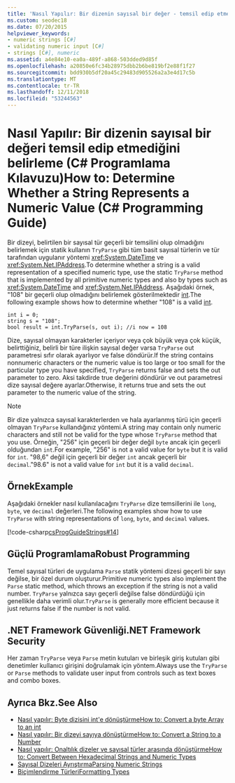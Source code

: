 ```yaml
---
title: 'Nasıl Yapılır: Bir dizenin sayısal bir değer - temsil edip etmediğini belirleme C# Programlama Kılavuzu'
ms.custom: seodec18
ms.date: 07/20/2015
helpviewer_keywords:
- numeric strings [C#]
- validating numeric input [C#]
- strings [C#], numeric
ms.assetid: a4e84e10-ea0a-489f-a868-503dded9d85f
ms.openlocfilehash: a20850e6fc34b28975dbb2b6be819bf2e88f1f27
ms.sourcegitcommit: bdd930b5df20a45c29483d905526a2a3e4d17c5b
ms.translationtype: MT
ms.contentlocale: tr-TR
ms.lasthandoff: 12/11/2018
ms.locfileid: "53244563"
---
```

# <a name="how-to-determine-whether-a-string-represents-a-numeric-value-c-programming-guide"></a><span data-ttu-id="eebc2-102">Nasıl Yapılır: Bir dizenin sayısal bir değeri temsil edip etmediğini belirleme (C# Programlama Kılavuzu)</span><span class="sxs-lookup"><span data-stu-id="eebc2-102">How to: Determine Whether a String Represents a Numeric Value (C# Programming Guide)</span></span>
<span data-ttu-id="eebc2-103">Bir dizeyi, belirtilen bir sayısal tür geçerli bir temsilini olup olmadığını belirlemek için statik kullanın `TryParse` gibi tüm basit sayısal türlerin ve tür tarafından uygulanır yöntemi <xref:System.DateTime> ve <xref:System.Net.IPAddress>.</span><span class="sxs-lookup"><span data-stu-id="eebc2-103">To determine whether a string is a valid representation of a specified numeric type, use the static `TryParse` method that is implemented by all primitive numeric types and also by types such as <xref:System.DateTime> and <xref:System.Net.IPAddress>.</span></span> <span data-ttu-id="eebc2-104">Aşağıdaki örnek, "108" bir geçerli olup olmadığını belirlemek gösterilmektedir [int](../../../csharp/language-reference/keywords/int.md).</span><span class="sxs-lookup"><span data-stu-id="eebc2-104">The following example shows how to determine whether "108" is a valid [int](../../../csharp/language-reference/keywords/int.md).</span></span>  
  
```  
int i = 0;   
string s = "108";  
bool result = int.TryParse(s, out i); //i now = 108  
```  
  
 <span data-ttu-id="eebc2-105">Dize, sayısal olmayan karakterler içeriyor veya çok büyük veya çok küçük, belirttiğiniz, belirli bir türe ilişkin sayısal değer varsa `TryParse` out parametresi sıfır olarak ayarlıyor ve false döndürür.</span><span class="sxs-lookup"><span data-stu-id="eebc2-105">If the string contains nonnumeric characters or the numeric value is too large or too small for the particular type you have specified, `TryParse` returns false and sets the out parameter to zero.</span></span> <span data-ttu-id="eebc2-106">Aksi takdirde true değerini döndürür ve out parametresi dize sayısal değere ayarlar.</span><span class="sxs-lookup"><span data-stu-id="eebc2-106">Otherwise, it returns true and sets the out parameter to the numeric value of the string.</span></span>  
  
> [!NOTE]
>  <span data-ttu-id="eebc2-107">Bir dize yalnızca sayısal karakterlerden ve hala ayarlanmış türü için geçerli olmayan `TryParse` kullandığınız yöntemi.</span><span class="sxs-lookup"><span data-stu-id="eebc2-107">A string may contain only numeric characters and still not be valid for the type whose `TryParse` method that you use.</span></span> <span data-ttu-id="eebc2-108">Örneğin, "256" için geçerli bir değer değil `byte` ancak için geçerli olduğundan `int`.</span><span class="sxs-lookup"><span data-stu-id="eebc2-108">For example, "256" is not a valid value for `byte` but it is valid for `int`.</span></span> <span data-ttu-id="eebc2-109">"98,6" değil için geçerli bir değer `int` ancak geçerli bir `decimal`.</span><span class="sxs-lookup"><span data-stu-id="eebc2-109">"98.6" is not a valid value for `int` but it is a valid `decimal`.</span></span>  
  
## <a name="example"></a><span data-ttu-id="eebc2-110">Örnek</span><span class="sxs-lookup"><span data-stu-id="eebc2-110">Example</span></span>  
 <span data-ttu-id="eebc2-111">Aşağıdaki örnekler nasıl kullanılacağını `TryParse` dize temsillerini ile `long`, `byte`, ve `decimal` değerleri.</span><span class="sxs-lookup"><span data-stu-id="eebc2-111">The following examples show how to use `TryParse` with string representations of `long`, `byte`, and `decimal` values.</span></span>  
  
 [!code-csharp[csProgGuideStrings#14](../../../csharp/programming-guide/strings/codesnippet/CSharp/how-to-determine-whether-a-string-represents-a-numeric-value_1.cs)]  
  
## <a name="robust-programming"></a><span data-ttu-id="eebc2-112">Güçlü Programlama</span><span class="sxs-lookup"><span data-stu-id="eebc2-112">Robust Programming</span></span>  
 <span data-ttu-id="eebc2-113">Temel sayısal türleri de uygulama `Parse` statik yöntemi dizesi geçerli bir sayı değilse, bir özel durum oluşturur.</span><span class="sxs-lookup"><span data-stu-id="eebc2-113">Primitive numeric types also implement the `Parse` static method, which throws an exception if the string is not a valid number.</span></span> <span data-ttu-id="eebc2-114">`TryParse` yalnızca sayı geçerli değilse false döndürdüğü için genellikle daha verimli olur.</span><span class="sxs-lookup"><span data-stu-id="eebc2-114">`TryParse` is generally more efficient because it just returns false if the number is not valid.</span></span>  
  
## <a name="net-framework-security"></a><span data-ttu-id="eebc2-115">.NET Framework Güvenliği</span><span class="sxs-lookup"><span data-stu-id="eebc2-115">.NET Framework Security</span></span>  
 <span data-ttu-id="eebc2-116">Her zaman `TryParse` veya `Parse` metin kutuları ve birleşik giriş kutuları gibi denetimler kullanıcı girişini doğrulamak için yöntem.</span><span class="sxs-lookup"><span data-stu-id="eebc2-116">Always use the `TryParse` or `Parse` methods to validate user input from controls such as text boxes and combo boxes.</span></span>  
  
## <a name="see-also"></a><span data-ttu-id="eebc2-117">Ayrıca Bkz.</span><span class="sxs-lookup"><span data-stu-id="eebc2-117">See Also</span></span>

- [<span data-ttu-id="eebc2-118">Nasıl yapılır: Byte dizisini int'e dönüştürme</span><span class="sxs-lookup"><span data-stu-id="eebc2-118">How to: Convert a byte Array to an int</span></span>](../../../csharp/programming-guide/types/how-to-convert-a-byte-array-to-an-int.md)  
- [<span data-ttu-id="eebc2-119">Nasıl yapılır: Bir dizeyi sayıya dönüştürme</span><span class="sxs-lookup"><span data-stu-id="eebc2-119">How to: Convert a String to a Number</span></span>](../../../csharp/programming-guide/types/how-to-convert-a-string-to-a-number.md)  
- [<span data-ttu-id="eebc2-120">Nasıl yapılır: Onaltılık dizeler ve sayısal türler arasında dönüştürme</span><span class="sxs-lookup"><span data-stu-id="eebc2-120">How to: Convert Between Hexadecimal Strings and Numeric Types</span></span>](../../../csharp/programming-guide/types/how-to-convert-between-hexadecimal-strings-and-numeric-types.md)  
- [<span data-ttu-id="eebc2-121">Sayısal Dizeleri Ayrıştırma</span><span class="sxs-lookup"><span data-stu-id="eebc2-121">Parsing Numeric Strings</span></span>](../../../standard/base-types/parsing-numeric.md)  
- [<span data-ttu-id="eebc2-122">Biçimlendirme Türleri</span><span class="sxs-lookup"><span data-stu-id="eebc2-122">Formatting Types</span></span>](../../../standard/base-types/formatting-types.md)
